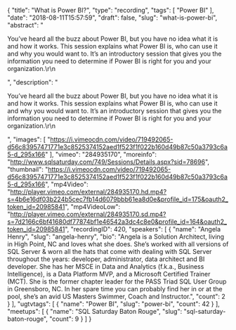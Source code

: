 {
  "title": "What is Power BI?",
  "type": "recording",
  "tags": [
    "Power BI"
  ],
  "date": "2018-08-11T15:57:59",
  "draft": false,
  "slug": "what-is-power-bi",
  "abstract": "<p>You’ve heard all the buzz about Power BI, but you have no idea what it is and how it works. This session explains what Power BI is, who can use it and why you would want to. It’s an introductory session that gives you the information you need to determine if Power BI is right for you and your organization.\r\n</p>",
  "description": "<p>You’ve heard all the buzz about Power BI, but you have no idea what it is and how it works. This session explains what Power BI is, who can use it and why you would want to. It’s an introductory session that gives you the information you need to determine if Power BI is right for you and your organization.\r\n</p>",
  "images": [
    "https://i.vimeocdn.com/video/719492065-d56c83957471771e3c8525374152aed1f523f1f022b160d49b87c50a3793c6a5-d_295x166"
  ],
  "vimeo": "284935170",
  "moreinfo": "http://www.sqlsaturday.com/749/Sessions/Details.aspx?sid=78696",
  "thumbnail": "https://i.vimeocdn.com/video/719492065-d56c83957471771e3c8525374152aed1f523f1f022b160d49b87c50a3793c6a5-d_295x166",
  "mp4Video": "http://player.vimeo.com/external/284935170.hd.mp4?s=4b6e16df03b224b5cec7fb14d6079bbb61ea8d0e&profile_id=175&oauth2_token_id=20985841",
  "mp4VideoLow": "http://player.vimeo.com/external/284935170.sd.mp4?s=7d2166c6bf41680df77874bf1e46542a3dc4c8e0&profile_id=164&oauth2_token_id=20985841",
  "recordingID": 420,
  "speakers": [
    {
      "name": "Angela Henry",
      "slug": "angela-henry",
      "bio": "Angela is a Solution Architect, living in High Point, NC and loves what she does. She’s worked with all versions of SQL Server & worn all the hats that come with dealing with SQL Server throughout the years: developer, administrator, data architect and BI developer. She has her MSCE in Data and Analytics (f.k.a., Business Intelligence), is a Data Platform MVP, and a Microsoft Certified Trainer (MCT). She is the former chapter leader for the PASS Triad SQL User Group in Greensboro, NC. In her spare time you can probably find her in or at the pool, she’s an avid US Masters Swimmer, Coach and Instructor.",
      "count": 2
    }
  ],
  "ugtvtags": [
    {
      "name": "Power BI",
      "slug": "power-bi",
      "count": 42
    }
  ],
  "meetups": [
    {
      "name": "SQL Saturday Baton Rouge",
      "slug": "sql-saturday-baton-rouge",
      "count": 9
    }
  ]
}
